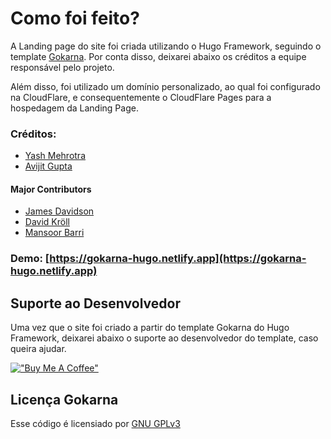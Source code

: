 # Como foi feito?

A Landing page do site foi criada utilizando o Hugo Framework, seguindo o template [Gokarna](https://github.com/gokarna-theme/gokarna-hugo). Por conta disso, deixarei abaixo os créditos a equipe responsável pelo projeto.

Além disso, foi utilizado um domínio personalizado, ao qual foi configurado na CloudFlare, e consequentemente o CloudFlare Pages para a hospedagem da Landing Page.

### Créditos:

- [Yash Mehrotra](https://yashmehrotra.com)
- [Avijit Gupta](https://twitter.com/526avijit)

#### Major Contributors

- [James Davidson](https://jamesdavidson.xyz)
- [David Kröll](https://davidkroell.com)
- [Mansoor Barri](https://mansoorbarri.com)

### Demo: [https://gokarna-hugo.netlify.app](https://gokarna-hugo.netlify.app)

## Suporte ao Desenvolvedor

Uma vez que o site foi criado a partir do template Gokarna do Hugo Framework, deixarei abaixo o suporte ao desenvolvedor do template, caso queira ajudar.

[!["Buy Me A Coffee"](https://www.buymeacoffee.com/assets/img/custom_images/orange_img.png)](https://www.buymeacoffee.com/avijitgupta)

## Licença Gokarna

Esse código é licensiado por [GNU GPLv3](https://www.gnu.org/licenses/gpl-3.0.html)
